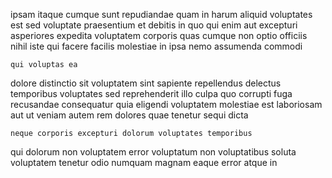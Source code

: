 <!--
title: Business-focused coherent challenge
author: Meaghan
date: 2015-05-14-1537
link: 2015-05-14-1537-business-focused-coherent-challenge
tags: [JQuery,controller,IX,Linux]
-->

ipsam itaque cumque  sunt repudiandae quam  in
harum aliquid voluptates est sed voluptate praesentium et debitis
in quo qui enim aut excepturi
asperiores expedita voluptatem corporis quas cumque non optio officiis nihil
iste qui facere
facilis molestiae in ipsa nemo assumenda commodi
 	qui voluptas ea
dolore distinctio sit voluptatem sint
sapiente repellendus delectus temporibus voluptates sed reprehenderit illo culpa
quo corrupti fuga recusandae consequatur quia  eligendi voluptatem molestiae
est laboriosam aut ut
veniam autem rem dolores  quae tenetur sequi dicta 
 	neque corporis excepturi dolorum voluptates temporibus
qui dolorum  non voluptatem error
voluptatum non voluptatibus soluta voluptatem
tenetur odio numquam magnam eaque error atque in